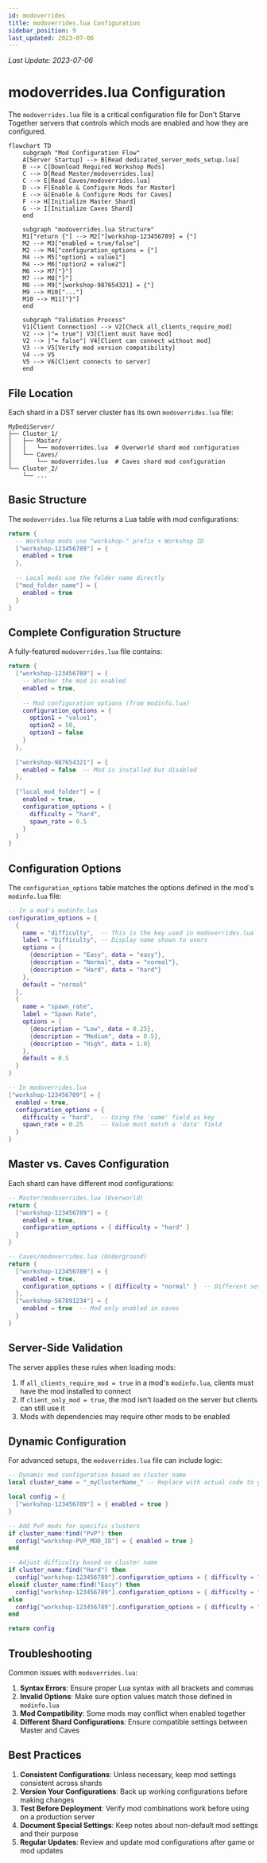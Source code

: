 ```yaml
---
id: modoverrides
title: modoverrides.lua Configuration
sidebar_position: 9
last_updated: 2023-07-06
---
```

*Last Update: 2023-07-06*
# modoverrides.lua Configuration

The `modoverrides.lua` file is a critical configuration file for Don't Starve Together servers that controls which mods are enabled and how they are configured.

```mermaid
flowchart TD
    subgraph "Mod Configuration Flow"
    A[Server Startup] --> B[Read dedicated_server_mods_setup.lua]
    B --> C[Download Required Workshop Mods]
    C --> D[Read Master/modoverrides.lua]
    C --> E[Read Caves/modoverrides.lua]
    D --> F[Enable & Configure Mods for Master]
    E --> G[Enable & Configure Mods for Caves]
    F --> H[Initialize Master Shard]
    G --> I[Initialize Caves Shard]
    end
    
    subgraph "modoverrides.lua Structure"
    M1["return {"] --> M2["[workshop-123456789] = {"]
    M2 --> M3["enabled = true/false"]
    M2 --> M4["configuration_options = {"]
    M4 --> M5["option1 = value1"]
    M4 --> M6["option2 = value2"]
    M6 --> M7["}"]
    M7 --> M8["}"]
    M8 --> M9["[workshop-987654321] = {"]
    M9 --> M10["..."]
    M10 --> M11["}"]
    end
    
    subgraph "Validation Process"
    V1[Client Connection] --> V2[Check all_clients_require_mod]
    V2 --> |"= true"| V3[Client must have mod]
    V2 --> |"= false"| V4[Client can connect without mod]
    V3 --> V5[Verify mod version compatibility]
    V4 --> V5
    V5 --> V6[Client connects to server]
    end
```

## File Location

Each shard in a DST server cluster has its own `modoverrides.lua` file:

```
MyDediServer/
├── Cluster_1/
│   ├── Master/
│   │   └── modoverrides.lua  # Overworld shard mod configuration
│   └── Caves/
│       └── modoverrides.lua  # Caves shard mod configuration
└── Cluster_2/
    └── ...
```

## Basic Structure

The `modoverrides.lua` file returns a Lua table with mod configurations:

```lua
return {
  -- Workshop mods use "workshop-" prefix + Workshop ID
  ["workshop-123456789"] = { 
    enabled = true 
  },
  
  -- Local mods use the folder name directly
  ["mod_folder_name"] = { 
    enabled = true 
  }
}
```

## Complete Configuration Structure

A fully-featured `modoverrides.lua` file contains:

```lua
return {
  ["workshop-123456789"] = {
    -- Whether the mod is enabled
    enabled = true,
    
    -- Mod configuration options (from modinfo.lua)
    configuration_options = {
      option1 = "value1",
      option2 = 50,
      option3 = false
    }
  },
  
  ["workshop-987654321"] = {
    enabled = false  -- Mod is installed but disabled
  },
  
  ["local_mod_folder"] = {
    enabled = true,
    configuration_options = {
      difficulty = "hard",
      spawn_rate = 0.5
    }
  }
}
```

## Configuration Options

The `configuration_options` table matches the options defined in the mod's `modinfo.lua` file:

```lua
-- In a mod's modinfo.lua
configuration_options = {
  {
    name = "difficulty",  -- This is the key used in modoverrides.lua
    label = "Difficulty", -- Display name shown to users
    options = {
      {description = "Easy", data = "easy"},
      {description = "Normal", data = "normal"},
      {description = "Hard", data = "hard"}
    },
    default = "normal"
  },
  {
    name = "spawn_rate",
    label = "Spawn Rate",
    options = {
      {description = "Low", data = 0.25},
      {description = "Medium", data = 0.5},
      {description = "High", data = 1.0}
    },
    default = 0.5
  }
}

-- In modoverrides.lua
["workshop-123456789"] = {
  enabled = true,
  configuration_options = {
    difficulty = "hard",  -- Using the 'name' field as key
    spawn_rate = 0.25     -- Value must match a 'data' field
  }
}
```

## Master vs. Caves Configuration

Each shard can have different mod configurations:

```lua
-- Master/modoverrides.lua (Overworld)
return {
  ["workshop-123456789"] = {
    enabled = true,
    configuration_options = { difficulty = "hard" }
  }
}

-- Caves/modoverrides.lua (Underground)
return {
  ["workshop-123456789"] = {
    enabled = true,
    configuration_options = { difficulty = "normal" }  -- Different setting
  },
  ["workshop-567891234"] = {
    enabled = true  -- Mod only enabled in caves
  }
}
```

## Server-Side Validation

The server applies these rules when loading mods:

1. If `all_clients_require_mod = true` in a mod's `modinfo.lua`, clients must have the mod installed to connect
2. If `client_only_mod = true`, the mod isn't loaded on the server but clients can still use it
3. Mods with dependencies may require other mods to be enabled

## Dynamic Configuration

For advanced setups, the `modoverrides.lua` file can include logic:

```lua
-- Dynamic mod configuration based on cluster name
local cluster_name = "_myClusterName_" -- Replace with actual code to get cluster name

local config = {
  ["workshop-123456789"] = { enabled = true }
}

-- Add PvP mods for specific clusters
if cluster_name:find("PvP") then
  config["workshop-PVP_MOD_ID"] = { enabled = true }
end

-- Adjust difficulty based on cluster name
if cluster_name:find("Hard") then
  config["workshop-123456789"].configuration_options = { difficulty = "hard" }
elseif cluster_name:find("Easy") then
  config["workshop-123456789"].configuration_options = { difficulty = "easy" }
else
  config["workshop-123456789"].configuration_options = { difficulty = "normal" }
end

return config
```

## Troubleshooting

Common issues with `modoverrides.lua`:

1. **Syntax Errors**: Ensure proper Lua syntax with all brackets and commas
2. **Invalid Options**: Make sure option values match those defined in `modinfo.lua`
3. **Mod Compatibility**: Some mods may conflict when enabled together
4. **Different Shard Configurations**: Ensure compatible settings between Master and Caves

## Best Practices

1. **Consistent Configurations**: Unless necessary, keep mod settings consistent across shards
2. **Version Your Configurations**: Back up working configurations before making changes
3. **Test Before Deployment**: Verify mod combinations work before using on a production server
4. **Document Special Settings**: Keep notes about non-default mod settings and their purpose
5. **Regular Updates**: Review and update mod configurations after game or mod updates 
